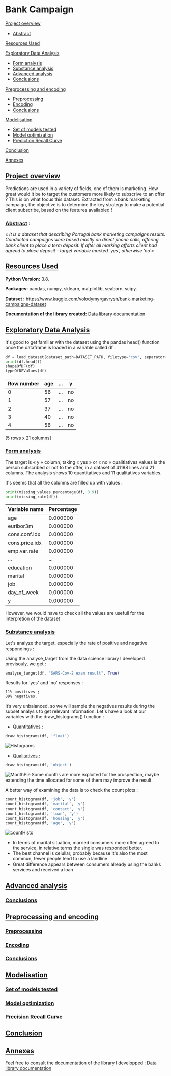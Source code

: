 # Bank Campaign

[Project overview](https://github.com/ackermannQ/Data_science/tree/master/2nd%20Project%20-%20Bank%20Campaign#project-overview)
* [Abstract](https://github.com/ackermannQ/Data_science/blob/master/2nd%20Project%20-%20Bank%20Campaign/README.md#abstract-)

[Resources Used](https://github.com/ackermannQ/Data_science/blob/master/2nd%20Project%20-%20Bank%20Campaign/README.md#resources-used)

[Exploratory Data Analysis](https://github.com/ackermannQ/Data_science/blob/master/2nd%20Project%20-%20Bank%20Campaign/README.md#exploratory-data-analysis)
* [Form analysis](https://github.com/ackermannQ/Data_science/blob/master/2nd%20Project%20-%20Bank%20Campaign/README.md#form-analysis)  
* [Substance analysis](https://github.com/ackermannQ/Data_science/blob/master/2nd%20Project%20-%20Bank%20Campaign/README.md#substance-analysis)  
* [Advanced analysis](https://github.com/ackermannQ/Data_science/blob/master/2nd%20Project%20-%20Bank%20Campaign/README.md#advanced-analysis)
* [Conclusions](https://github.com/ackermannQ/Data_science/blob/master/2nd%20Project%20-%20Bank%20Campaign/README.md#conclusions)

[Preprocessing and encoding](https://github.com/ackermannQ/Data_science/blob/master/2nd%20Project%20-%20Bank%20Campaign/README.md#preprocessing-and-encoding)
* [Preprocessing](https://github.com/ackermannQ/Data_science/blob/master/2nd%20Project%20-%20Bank%20Campaign/README.md#preprocessing)
* [Encoding](https://github.com/ackermannQ/Data_science/blob/master/2nd%20Project%20-%20Bank%20Campaign/README.md#encoding)
* [Conclusions](https://github.com/ackermannQ/Data_science/blob/master/2nd%20Project%20-%20Bank%20Campaign/README.md#conclusions-1)

[Modelisation](https://github.com/ackermannQ/Data_science/blob/master/2nd%20Project%20-%20Bank%20Campaign/README.md#modelisation)
* [Set of models tested](https://github.com/ackermannQ/Data_science/blob/master/2nd%20Project%20-%20Bank%20Campaign/README.md#set-of-models-tested)
* [Model optimization](https://github.com/ackermannQ/Data_science/blob/master/2nd%20Project%20-%20Bank%20Campaign/README.md#model-optimization)
* [Prediction Recall Curve](https://github.com/ackermannQ/Data_science/blob/master/2nd%20Project%20-%20Bank%20Campaign/README.md#precision-recall-curve)

[Conclusion](https://github.com/ackermannQ/Data_science/blob/master/2nd%20Project%20-%20Bank%20Campaign/README.md#conclusion)

[Annexes](https://github.com/ackermannQ/Data_science/blob/master/2nd%20Project%20-%20Bank%20Campaign/README.md#annexes)


## [Project overview](https://github.com/ackermannQ/Data_science/tree/master/2nd%20Project%20-%20Bank%20Campaign#bank-campaign)
Predictions are used in a variety of fields, one of them is marketing. How great would it be to target the customers more likely to subscrive to an offer ? This is on what focus this dataset. Extracted from a bank marketing campaign, the objective is to determine the key strategy to make a potential client subscribe, based on the features availabled !

### [Abstract](https://github.com/ackermannQ/Data_science/tree/master/2nd%20Project%20-%20Bank%20Campaign#bank-campaign) :
_«  It is a dataset that describing Portugal bank marketing campaigns results.
Conducted campaigns were based mostly on direct phone calls, offering bank client to place a term deposit.
If after all marking afforts client had agreed to place deposit - target variable marked 'yes', otherwise 'no'»_

## [Resources Used](https://github.com/ackermannQ/Data_science/tree/master/2nd%20Project%20-%20Bank%20Campaign#bank-campaign)
**Python Version:** 3.8.

**Packages:** pandas, numpy, sklearn, matplotlib, seaborn, scipy.

**Dataset :** https://www.kaggle.com/volodymyrgavrysh/bank-marketing-campaigns-dataset

**Documentation of the library created:** [Data library documentation](https://ackermannq.github.io/Data_lib_documentation/)

## [Exploratory Data Analysis](https://github.com/ackermannQ/Data_science/tree/master/2nd%20Project%20-%20Bank%20Campaign#bank-campaign)

It's good to get familiar with the dataset using the pandas head() function once the dataframe is loaded in a variable called df  :

```python    
df = load_dataset(dataset_path=DATASET_PATH, filetype='csv', separator=';')
print(df.head())
shapeOfDF(df)
typeOfDFValues(df)
```

Row number | age | ... | y
----- | ----- | ----- | ----- 
0 | 56 | ... | no
1 | 57 | ... | no
2 | 37 | ... | no
3 | 40 | ... | no
4 | 56 | ... | no

[5 rows x 21 columns]

### [Form analysis](https://github.com/ackermannQ/Data_science/tree/master/2nd%20Project%20-%20Bank%20Campaign#bank-campaign)
The target is « y » column, taking « yes » or « no » qualitiatives values is the person subscribed or not to the offer, in a dataset of 41188 lines and 21 columns. The analysis shows 10 quantitatives and 11 qualitatives variables.

It's seems that all the columns are filled up with values :

```python    
print(missing_values_percentage(df, 0.9))
print(missing_rate(df))
```

Variable name | Percentage
-------- | --------
age | 0.000000
euribor3m | 0.000000
cons.conf.idx | 0.000000
cons.price.idx | 0.000000
emp.var.rate | 0.000000
... | ...
education | 0.000000
marital | 0.000000
job | 0.000000
day_of_week | 0.000000
y | 0.000000

However, we would have to check all the values are usefull for the interpretion of the dataset

### [Substance analysis](https://github.com/ackermannQ/Data_science/tree/master/2nd%20Project%20-%20Bank%20Campaign#bank-campaign)
Let's analyze the target, especially the rate of positive and negative respondings :

Using the analyse_target from the data science library I developed previsouly, we get :

```python
analyse_target(df, "SARS-Cov-2 exam result", True)    
```

Results for 'yes' and 'no' responses :

    11% positives ;
    89% negatives.

It’s very unbalanced, so we will sample the negatives results during the subset analysis to get relevant information. Let's have a look at our variables with the draw_histograms() function :

* <ins>Quantitatives :</ins>
```python
draw_histograms(df, 'float')
```
![Histograms](https://raw.githubusercontent.com/ackermannQ/Data_science/master/2nd%20Project%20-%20Bank%20Campaign/Plots/Quantitatives/Sumup.png)


* <ins>Qualitatives :</ins>
```python
draw_histograms(df, 'object')
```
![MonthPie](https://raw.githubusercontent.com/ackermannQ/Data_science/master/2nd%20Project%20-%20Bank%20Campaign/Plots/Qualitatives/Pie_objects_month.png)
Some months are more exploited for the prospection, maybe extending the time allocated for some of them may improve the result

A better way of examining the data is to check the count plots :

```python
count_histogram(df, 'job', 'y')
count_histogram(df, 'marital', 'y')
count_histogram(df, 'contact', 'y')
count_histogram(df, 'loan', 'y')
count_histogram(df, 'housing', 'y')
count_histogram(df, 'age', 'y')
```
![countHisto](https://raw.githubusercontent.com/ackermannQ/Data_science/master/2nd%20Project%20-%20Bank%20Campaign/Plots/Target-variables%20relations/sumup.png)

* In terms of marital situation, married consumers more often agreed to the service, in relative terms the single was responded better.
* The best channel is celullar, probably because it's also the most commun, fewer people tend to use a landline
* Great difference appears between consumers already using the banks services and received a loan


## [Advanced analysis](https://github.com/ackermannQ/Data_science/tree/master/2nd%20Project%20-%20Bank%20Campaign#bank-campaign)


### [Conclusions](https://github.com/ackermannQ/Data_science/tree/master/2nd%20Project%20-%20Bank%20Campaign#bank-campaign)


## [Preprocessing and encoding](https://github.com/ackermannQ/Data_science/tree/master/2nd%20Project%20-%20Bank%20Campaign#bank-campaign)
### [Preprocessing](https://github.com/ackermannQ/Data_science/tree/master/2nd%20Project%20-%20Bank%20Campaign#bank-campaign)

### [Encoding](https://github.com/ackermannQ/Data_science/tree/master/2nd%20Project%20-%20Bank%20Campaign#bank-campaign)

### [Conclusions](https://github.com/ackermannQ/Data_science/tree/master/2nd%20Project%20-%20Bank%20Campaign#bank-campaign)

## [Modelisation](https://github.com/ackermannQ/Data_science/tree/master/2nd%20Project%20-%20Bank%20Campaign#bank-campaign)

### [Set of models tested](https://github.com/ackermannQ/Data_science/tree/master/2nd%20Project%20-%20Bank%20Campaign#bank-campaign)

### [Model optimization](https://github.com/ackermannQ/Data_science/tree/master/2nd%20Project%20-%20Bank%20Campaign#bank-campaign)
### [Precision Recall Curve](https://github.com/ackermannQ/Data_science/tree/master/2nd%20Project%20-%20Bank%20Campaign#bank-campaign)


## [Conclusion](https://github.com/ackermannQ/Data_science/tree/master/2nd%20Project%20-%20Bank%20Campaign#bank-campaign)



## [Annexes](https://github.com/ackermannQ/Data_science/tree/master/2nd%20Project%20-%20Bank%20Campaign#bank-campaign)
Feel free to consult the documentation of the library I developped : [Data library documentation](https://ackermannq.github.io/Data_lib_documentation/)
